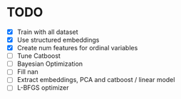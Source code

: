 # TODO

- [x] Train with all dataset
- [x] Use structured embeddings
- [x] Create num features for ordinal variables
- [ ] Tune Catboost
- [ ] Bayesian Optimization
- [ ] Fill nan
- [ ] Extract embeddings, PCA and catboost / linear model
- [ ] L-BFGS optimizer

